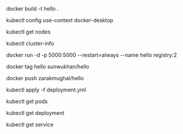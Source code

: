 docker build -t hello .

kubectl config use-context docker-desktop

kubectl get nodes

kubectl cluster-info

docker run -d -p 5000:5000 --restart=always --name hello registry:2

docker tag hello sunwukhan/hello

docker push zarakmughal/hello

kubectl apply -f deployment.yml

kubectl get pods

kubectl get deployment

kubectl get service